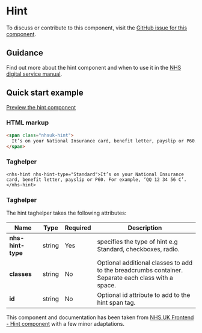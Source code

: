 ﻿# Hint

To discuss or contribute to this component, visit the [GitHub issue for this component]().

## Guidance

Find out more about the hint component and when to use it in the [NHS digital service manual](https://beta.nhs.uk/service-manual/styles-components-patterns/hint-text).

## Quick start example

[Preview the hint component](https://dotnetcorefelpoc.azurewebsites.net/components/hint)

### HTML markup

```html
<span class="nhsuk-hint">
  It’s on your National Insurance card, benefit letter, payslip or P60. For example, ‘QQ 12 34 56 C’.
</span>
```

### Taghelper

```
<nhs-hint nhs-hint-type="Standard">It’s on your National Insurance card, benefit letter, payslip or P60. For example, ‘QQ 12 34 56 C’.</nhs-hint>
```

### Taghelper

The hint taghelper takes the following attributes:

| Name                    | Type     | Required  | Description             |
| ------------------------|----------|-----------|-------------------------|
| **nhs-hint-type**                | string   | Yes       | specifies the type of hint e.g Standard, checkboxes, radio.  |
| **classes**             | string   | No        | Optional additional classes to add to the breadcrumbs container. Separate each class with a space. |
| **id**                  | string   | No       | Optional id attribute to add to the hint span tag. |

This component and documentation has been taken from [NHS.UK Frontend - Hint component](https://github.com/nhsuk/nhsuk-frontend/tree/master/packages/components/hint) with a few minor adaptations.